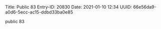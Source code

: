 Title: Public 83
Entry-ID: 20830
Date: 2021-01-10 12:34
UUID: 66e56da9-a0d6-5ecc-ac15-ddbd33ba0e85

public 83
